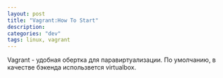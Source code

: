 ```yaml
---
layout: post
title: "Vagrant:How To Start"
description:
categories: "dev"
tags: linux, vagrant
---
```


Vagrant - удобная обертка для паравиртуализации. По умолчанию, в качестве бэкенда использвется virtualbox.
